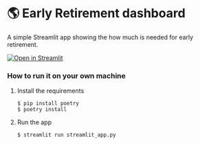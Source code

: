 # :earth_americas: Early Retirement dashboard

A simple Streamlit app showing the how much is needed for early retirement.

[![Open in Streamlit](https://static.streamlit.io/badges/streamlit_badge_black_white.svg)](https://early-retirement.streamlit.app/)

### How to run it on your own machine

1. Install the requirements

   ```
   $ pip install poetry
   $ poetry install
   ```

2. Run the app

   ```
   $ streamlit run streamlit_app.py
   ```
